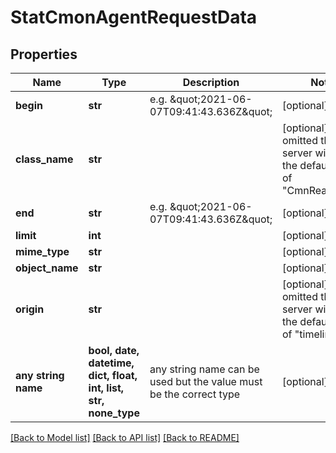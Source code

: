 # StatCmonAgentRequestData


## Properties
Name | Type | Description | Notes
------------ | ------------- | ------------- | -------------
**begin** | **str** | e.g. \&quot;2021-06-07T09:41:43.636Z\&quot; | [optional] 
**class_name** | **str** |  | [optional]  if omitted the server will use the default value of "CmnReadParam"
**end** | **str** | e.g. \&quot;2021-06-07T09:41:43.636Z\&quot; | [optional] 
**limit** | **int** |  | [optional] 
**mime_type** | **str** |  | [optional] 
**object_name** | **str** |  | [optional] 
**origin** | **str** |  | [optional]  if omitted the server will use the default value of "timeline"
**any string name** | **bool, date, datetime, dict, float, int, list, str, none_type** | any string name can be used but the value must be the correct type | [optional]

[[Back to Model list]](../README.md#documentation-for-models) [[Back to API list]](../README.md#documentation-for-api-endpoints) [[Back to README]](../README.md)


